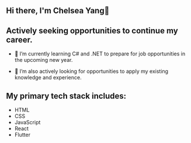## Hi there, I'm Chelsea Yang👋 
## Actively seeking opportunities to continue my career.

- 🌱 I’m currently learning C# and .NET to prepare for job opportunities in the upcoming new year.
  
- 🔭 I’m also actively looking for opportunities to apply my existing knowledge and experience.
  
## My primary tech stack includes:
   * HTML
   * CSS
   * JavaScript
   * React
   * Flutter

<!--
**qingyanyang/qingyanyang** is a ✨ _special_ ✨ repository because its `README.md` (this file) appears on your GitHub profile.

Here are some ideas to get you started:

- 🔭 I’m currently working on ...
- 🌱 I’m currently learning ...
- 👯 I’m looking to collaborate on ...
- 🤔 I’m looking for help with ...
- 💬 Ask me about ...
- 📫 How to reach me: ...
- 😄 Pronouns: ...
- ⚡ Fun fact: ...
-->
